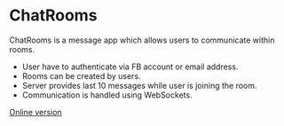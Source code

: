 # ChatRooms

ChatRooms is a message app which allows users to communicate within rooms. 

- User have to authenticate via FB account or email address. 
- Rooms can be created by users. 
- Server provides last 10 messages while user is joining the room. 
- Communication is handled using WebSockets.

[Online version](https://chatrooms.dolata.me)
